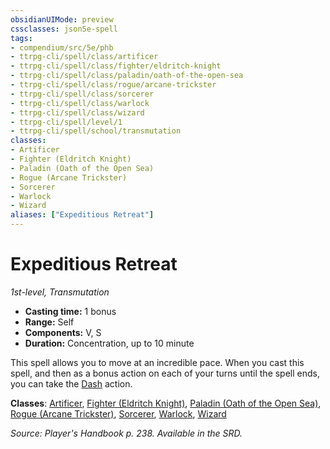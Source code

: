 ```yaml
---
obsidianUIMode: preview
cssclasses: json5e-spell
tags:
- compendium/src/5e/phb
- ttrpg-cli/spell/class/artificer
- ttrpg-cli/spell/class/fighter/eldritch-knight
- ttrpg-cli/spell/class/paladin/oath-of-the-open-sea
- ttrpg-cli/spell/class/rogue/arcane-trickster
- ttrpg-cli/spell/class/sorcerer
- ttrpg-cli/spell/class/warlock
- ttrpg-cli/spell/class/wizard
- ttrpg-cli/spell/level/1
- ttrpg-cli/spell/school/transmutation
classes:
- Artificer
- Fighter (Eldritch Knight)
- Paladin (Oath of the Open Sea)
- Rogue (Arcane Trickster)
- Sorcerer
- Warlock
- Wizard
aliases: ["Expeditious Retreat"]
---
```

# Expeditious Retreat
*1st-level, Transmutation*  

- **Casting time:** 1 bonus
- **Range:** Self
- **Components:** V, S
- **Duration:** Concentration, up to 10 minute

This spell allows you to move at an incredible pace. When you cast this spell, and then as a bonus action on each of your turns until the spell ends, you can take the [Dash](/3-Mechanics/CLI/rules/actions.md#Dash) action.

**Classes**: [Artificer](/3-Mechanics/CLI/classes/artificer-tce.md), [Fighter (Eldritch Knight)](/3-Mechanics/CLI/classes/fighter-eldritch-knight.md), [Paladin (Oath of the Open Sea)](/3-Mechanics/CLI/classes/paladin-oath-of-the-open-sea-tdcsr.md), [Rogue (Arcane Trickster)](/3-Mechanics/CLI/classes/rogue-arcane-trickster.md), [Sorcerer](/3-Mechanics/CLI/classes/sorcerer.md), [Warlock](/3-Mechanics/CLI/classes/warlock.md), [Wizard](/3-Mechanics/CLI/classes/wizard.md)

*Source: Player's Handbook p. 238. Available in the SRD.*